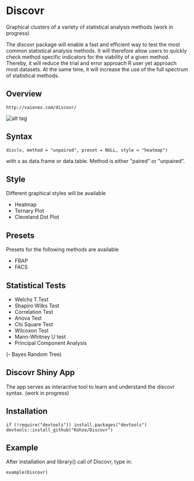 # Discovr
Graphical clusters of a variety of statistical analysis methods (work in progress)

The discovr package will enable a fast and efficient way to test the most common statistical analysis methods. It will therefore allow users to quickly check method specific indicators for the viability of a given method. Thereby, it will reduce the trial and error approach R user yet approach most datasets. At the same time, it will increase the use of the full spectrum of statistical methods.



Overview
--------------
   
    http://vaionex.com/discovr/

![alt tag](http://vaionex.com/rob/Discovr/output_14G9Da.gif)


Syntax
--------------

    disc(x, method = "unpaired", preset = NULL, style = "heatmap")

with x as data.frame or data.table. Method is either "paired" or "unpaired".


Style
--------------

Different graphical styles will be available

- Heatmap
- Ternary Plot
- Cleveland Dot Plot


Presets
--------------

Presets for the following methods are available

- FRAP
- FACS


Statistical Tests 
--------------

- Welchs T.Test
- Shapiro Wilks Test
- Correlation Test
- Anova Test
- Chi Square Test
- Wilcoxon Test
- Mann-Whitney U test
- Principal Component Analysis

(- Bayes Random Tree)


Discovr Shiny App
--------------

The app serves as interactive tool to learn and understand
the discovr syntax. (work in progress)


Installation
--------------
    if (!require("devtools")) install.packages("devtools")
    devtools::install_github("Kohze/Discovr")


Example
--------------

After installation and library() call of Discovr, type in:

    example(Discovr)